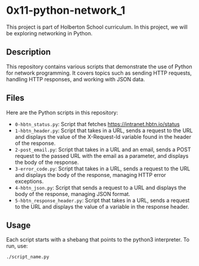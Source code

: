# 0x11-python-network_1

This project is part of Holberton School curriculum. In this project, we will be exploring networking in Python.

## Description

This repository contains various scripts that demonstrate the use of Python for network programming. It covers topics such as sending HTTP requests, handling HTTP responses, and working with JSON data.

## Files

Here are the Python scripts in this repository:

* `0-hbtn_status.py`: Script that fetches https://intranet.hbtn.io/status
* `1-hbtn_header.py`: Script that takes in a URL, sends a request to the URL and displays the value of the X-Request-Id variable found in the header of the response.
* `2-post_email.py`: Script that takes in a URL and an email, sends a POST request to the passed URL with the email as a parameter, and displays the body of the response.
* `3-error_code.py`: Script that takes in a URL, sends a request to the URL and displays the body of the response, managing HTTP error exceptions.
* `4-hbtn_json.py`: Script that sends a request to a URL and displays the body of the response, managing JSON format.
* `5-hbtn_response_header.py`: Script that takes in a URL, sends a request to the URL and displays the value of a variable in the response header.

## Usage

Each script starts with a shebang that points to the python3 interpreter. To run, use:
```bash
./script_name.py